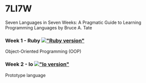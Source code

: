 # 7LI7W
Seven Languages in Seven Weeks: A Pragmatic Guide to Learning Programming Languages by Bruce A. Tate



### Week 1 - Ruby [!["Ruby version"](https://img.shields.io/badge/ruby-2.7.2+-red.svg)](https://rubyinstaller.org/)
Object-Oriented Programming (OOP)


### Week 2 - Io [!["Io version"](https://img.shields.io/badge/iolanguage-grey.svg)](https://iolanguage.org/)
Prototype language
